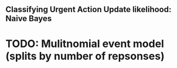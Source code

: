 ## Classifying Urgent Action Update likelihood: Naive Bayes

# TODO: Mulitnomial event model (splits by number of repsonses)

